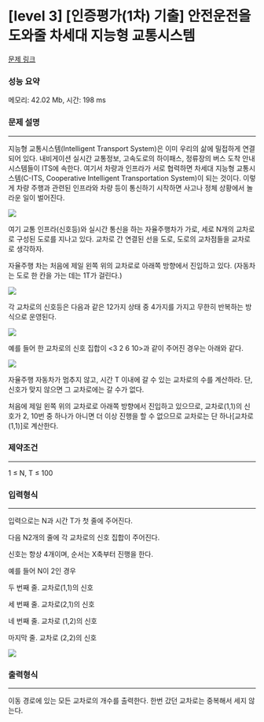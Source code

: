 # [level 3] [인증평가(1차) 기출] 안전운전을 도와줄 차세대 지능형 교통시스템

[문제 링크](https://softeer.ai/practice/info.do?idx=1&eid=580&sw_prbl_sbms_sn=177724)

### 성능 요약
메모리: 42.02 Mb, 시간: 198 ms

### 문제 설명

-----

지능형 교통시스템(Intelligent Transport System)은 이미 우리의 삶에 밀접하게 연결되어 있다. 내비게이션 실시간 교통정보, 고속도로의 하이패스, 정류장의 버스 도착 안내 시스템들이 ITS에 속한다. 여기서 차량과 인프라가 서로 협력하면 차세대 지능형 교통시스템(C-ITS, Cooperative Intelligent Transportation System)이 되는 것이다. 이렇게 차량 주행과 관련된 인프라와 차량 등이 통신하기 시작하면 사고나 정체 상황에서 놀라운 일이 벌어진다.

![](https://www.softeer.ai/upload/2021/06/20210624_143943248_44566.jpg)

여기 교통 인프라(신호등)와 실시간 통신을 하는 자율주행차가 가로, 세로 N개의 교차로로 구성된 도로를 지나고 있다. 교차로 간 연결된 선을 도로, 도로의 교차점들을 교차로로 생각하자.

자율주행 차는 처음에 제일 왼쪽 위의 교차로로 아래쪽 방향에서 진입하고 있다. (자동차는 도로 한 칸을 가는 데는 1T가 걸린다.)

![](https://www.softeer.ai/upload/2021/06/20210625_102554745_17901.jpg)

각 교차로의 신호등은 다음과 같은 12가지 상태 중 4가지를 가지고 무한히 반복하는 방식으로 운영된다.

![](https://www.softeer.ai/upload/2021/06/20210624_144916574_84532.jpg)

예를 들어 한 교차로의 신호 집합이 <3 2 6 10>과 같이 주어진 경우는 아래와 같다.

![](https://www.softeer.ai/upload/2021/06/20210624_145007558_84336.jpg)

자율주행 자동차가 멈추지 않고, 시간 T 이내에 갈 수 있는 교차로의 수를 계산하라. 단, 신호가 맞지 않으면 그 교차로에는 갈 수가 없다.

처음에 제일 왼쪽 위의 교차로로 아래쪽 방향에서 진입하고 있으므로, 교차로(1,1)의 신호가 2, 10번 중 하나가 아니면 더 이상 진행을 할 수 없으므로 교차로는 단 하나[교차로(1,1)]로 계산한다.

### 제약조건

-----

1 ≤ N, T ≤ 100


### 입력형식
-----
입력으로는 N과 시간 T가 첫 줄에 주어진다.

다음 N2개의 줄에 각 교차로의 신호 집합이 주어진다.

신호는 항상 4개이며, 순서는 X축부터 진행을 한다.


예를 들어 N이 2인 경우

두 번째 줄. 교차로(1,1)의 신호

세 번째 줄. 교차로(2,1)의 신호

네 번째 줄. 교차로 (1,2)의 신호

마지막 줄. 교차로 (2,2)의 신호

![](https://www.softeer.ai/upload/2021/06/20210625_102647233_05272.jpg)

### 출력형식
-----
이동 경로에 있는 모든 교차로의 개수를 출력한다. 한번 갔던 교차로는 중복해서 세지 않는다.
